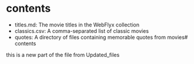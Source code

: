 # contents

- titles.md: The movie titles in the WebFlyx collection
- classics.csv: A comma-separated list of classic movies
- quotes: A directory of files containing memorable quotes from movies# contents

this is a new part of the file from Updated_files

